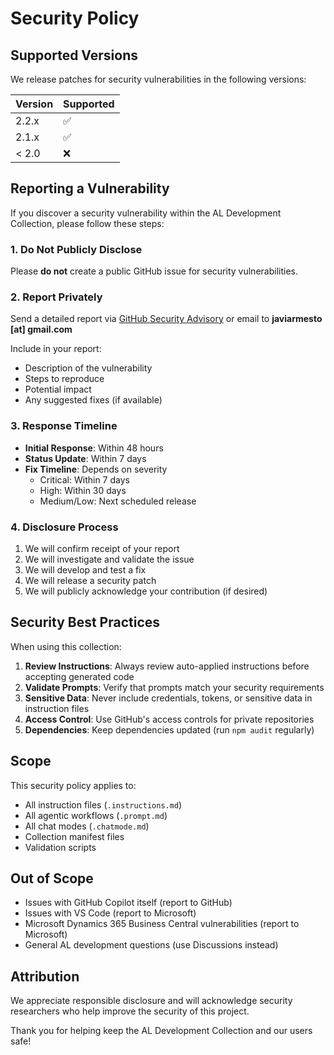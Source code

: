 # Security Policy

## Supported Versions

We release patches for security vulnerabilities in the following versions:

| Version | Supported          |
| ------- | ------------------ |
| 2.2.x   | :white_check_mark: |
| 2.1.x   | :white_check_mark: |
| < 2.0   | :x:                |

## Reporting a Vulnerability

If you discover a security vulnerability within the AL Development Collection, please follow these steps:

### 1. Do Not Publicly Disclose

Please **do not** create a public GitHub issue for security vulnerabilities.

### 2. Report Privately

Send a detailed report via [GitHub Security Advisory](https://github.com/javiarmesto/AL_Copilot_Collection/security/advisories/new) or email to **javiarmesto [at] gmail.com**

Include in your report:
- Description of the vulnerability
- Steps to reproduce
- Potential impact
- Any suggested fixes (if available)

### 3. Response Timeline

- **Initial Response**: Within 48 hours
- **Status Update**: Within 7 days
- **Fix Timeline**: Depends on severity
  - Critical: Within 7 days
  - High: Within 30 days
  - Medium/Low: Next scheduled release

### 4. Disclosure Process

1. We will confirm receipt of your report
2. We will investigate and validate the issue
3. We will develop and test a fix
4. We will release a security patch
5. We will publicly acknowledge your contribution (if desired)

## Security Best Practices

When using this collection:

1. **Review Instructions**: Always review auto-applied instructions before accepting generated code
2. **Validate Prompts**: Verify that prompts match your security requirements
3. **Sensitive Data**: Never include credentials, tokens, or sensitive data in instruction files
4. **Access Control**: Use GitHub's access controls for private repositories
5. **Dependencies**: Keep dependencies updated (run `npm audit` regularly)

## Scope

This security policy applies to:
- All instruction files (`.instructions.md`)
- All agentic workflows (`.prompt.md`)
- All chat modes (`.chatmode.md`)
- Collection manifest files
- Validation scripts

## Out of Scope

- Issues with GitHub Copilot itself (report to GitHub)
- Issues with VS Code (report to Microsoft)
- Microsoft Dynamics 365 Business Central vulnerabilities (report to Microsoft)
- General AL development questions (use Discussions instead)

## Attribution

We appreciate responsible disclosure and will acknowledge security researchers who help improve the security of this project.

Thank you for helping keep the AL Development Collection and our users safe!
